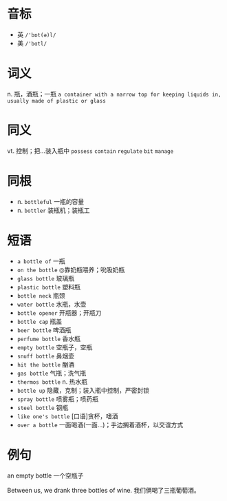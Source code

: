 # 音标

- 英 `/'bɒt(ə)l/`
- 美 `/'bɑtl/`

# 词义

n. 瓶，酒瓶；一瓶
`a container with a narrow top for keeping liquids in, usually made of plastic or glass`

# 同义

vt. 控制；把…装入瓶中
`possess` `contain` `regulate` `bit` `manage`

# 同根

- n. `bottleful` 一瓶的容量
- n. `bottler` 装瓶机；装瓶工

# 短语

- `a bottle of` 一瓶
- `on the bottle` ◎靠奶瓶喂养；吮吸奶瓶
- `glass bottle` 玻璃瓶
- `plastic bottle` 塑料瓶
- `bottle neck` 瓶颈
- `water bottle` 水瓶，水壶
- `bottle opener` 开瓶器；开瓶刀
- `bottle cap` 瓶盖
- `beer bottle` 啤酒瓶
- `perfume bottle` 香水瓶
- `empty bottle` 空瓶子，空瓶
- `snuff bottle` 鼻烟壶
- `hit the bottle` 酗酒
- `gas bottle` 气瓶；洗气瓶
- `thermos bottle` n. 热水瓶
- `bottle up` 隐藏，克制；装入瓶中控制，严密封锁
- `spray bottle` 喷雾瓶；喷药瓶
- `steel bottle` 钢瓶
- `like one's bottle` [口语]贪杯，嗜酒
- `over a bottle` 一面喝酒(一面…)；手边搁着酒杯，以交谊方式

# 例句

an empty bottle
一个空瓶子

Between us, we drank three bottles of wine.
我们俩喝了三瓶葡萄酒。


